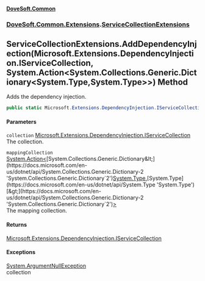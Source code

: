 #### [DoveSoft.Common](./index.md 'index')
### [DoveSoft.Common.Extensions](./DoveSoft-Common-Extensions.md 'DoveSoft.Common.Extensions').[ServiceCollectionExtensions](./DoveSoft-Common-Extensions-ServiceCollectionExtensions.md 'DoveSoft.Common.Extensions.ServiceCollectionExtensions')
## ServiceCollectionExtensions.AddDependencyInjection(Microsoft.Extensions.DependencyInjection.IServiceCollection, System.Action&lt;System.Collections.Generic.Dictionary&lt;System.Type,System.Type&gt;&gt;) Method
Adds the dependency injection.  
```csharp
public static Microsoft.Extensions.DependencyInjection.IServiceCollection AddDependencyInjection(this Microsoft.Extensions.DependencyInjection.IServiceCollection collection, System.Action<System.Collections.Generic.Dictionary<System.Type,System.Type>> mappingCollection);
```
#### Parameters
<a name='DoveSoft-Common-Extensions-ServiceCollectionExtensions-AddDependencyInjection(Microsoft-Extensions-DependencyInjection-IServiceCollection_System-Action-System-Collections-Generic-Dictionary-System-Type_System-Type--)-collection'></a>
`collection` [Microsoft.Extensions.DependencyInjection.IServiceCollection](https://docs.microsoft.com/en-us/dotnet/api/Microsoft.Extensions.DependencyInjection.IServiceCollection 'Microsoft.Extensions.DependencyInjection.IServiceCollection')  
The collection.  
  
<a name='DoveSoft-Common-Extensions-ServiceCollectionExtensions-AddDependencyInjection(Microsoft-Extensions-DependencyInjection-IServiceCollection_System-Action-System-Collections-Generic-Dictionary-System-Type_System-Type--)-mappingCollection'></a>
`mappingCollection` [System.Action&lt;](https://docs.microsoft.com/en-us/dotnet/api/System.Action-1 'System.Action`1')[System.Collections.Generic.Dictionary&lt;](https://docs.microsoft.com/en-us/dotnet/api/System.Collections.Generic.Dictionary-2 'System.Collections.Generic.Dictionary`2')[System.Type](https://docs.microsoft.com/en-us/dotnet/api/System.Type 'System.Type')[,](https://docs.microsoft.com/en-us/dotnet/api/System.Collections.Generic.Dictionary-2 'System.Collections.Generic.Dictionary`2')[System.Type](https://docs.microsoft.com/en-us/dotnet/api/System.Type 'System.Type')[&gt;](https://docs.microsoft.com/en-us/dotnet/api/System.Collections.Generic.Dictionary-2 'System.Collections.Generic.Dictionary`2')[&gt;](https://docs.microsoft.com/en-us/dotnet/api/System.Action-1 'System.Action`1')  
The mapping collection.  
  
#### Returns
[Microsoft.Extensions.DependencyInjection.IServiceCollection](https://docs.microsoft.com/en-us/dotnet/api/Microsoft.Extensions.DependencyInjection.IServiceCollection 'Microsoft.Extensions.DependencyInjection.IServiceCollection')  
  
#### Exceptions
[System.ArgumentNullException](https://docs.microsoft.com/en-us/dotnet/api/System.ArgumentNullException 'System.ArgumentNullException')  
collection  
